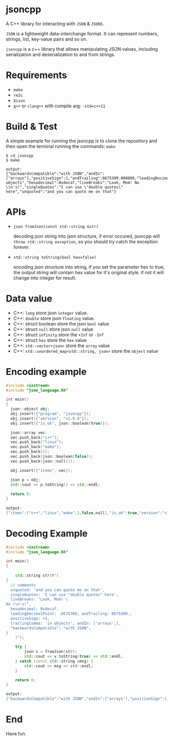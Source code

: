 # jsoncpp
A C++ library for interacting with `JSON` & `JSON5`.

`JSON` is a lightweight data-interchange format. It can represent numbers, strings, list, key-value pairs and so on.

`jsoncpp` is a c++ library that allows manipulating JSON values, including serialization and deserialization to and from strings. 

# Requirements
+ `make`
+ `re2c`
+ `bison`
+ `g++` or `clang++` with compile arg: `-std=c++11`


# Build & Test
A simple example for running the jsoncpp is to clone the repository and then open the terminal running the commands: `make`

```shell
$ cd jsoncpp
$ make

output:
{"backwardsCompatible":"with JSON","andIn":["arrays"],"positiveSign":1,"andTrailing":8675309.000000,"leadingDecimalPoint":0.867531,"trailingComma":"in objects","hexadecimal":0xdecaf,"lineBreaks":"Look, Mom! No \\n's!","singleQuotes":"I can use \"double quotes\" here","unquoted":"and you can quote me on that"}
```

# APIs

+ `json fromJson(const std::string &str)`

   decoding json string into json structure, if error occured, jsoncpp will `throw std::string exception`, so you should try catch the exception forever.



+ `std::string toString(bool hex=false)`

    encoding json structure into string, if you set the parameter hex to true, the output string will contain hex value for it's original style. if not it will change into integer for result.


# Data value

+ C++: `long` store json `integer` value.
+ C++: `double` store json `floating` value.
+ C++: struct boolean store the json `bool` value
+ C++: struct `null` store json `null` value
+ C++: struct `infinity` store the `+Inf` or `-Inf`
+ C++: struct `hex` store the `hex` value
+ C++: `std::vector<json>` store the `array` value
+ C++: `std::unordered_map<std::string, json>` store the `object` value

# Encoding example

```c++
#include <iostream>
#include "json_language.hh"

int main()
{
  json::object obj;
  obj.insert({"program", "jsoncpp"});  
  obj.insert({"version", "v1.0.0"});
  obj.insert({"is_ok", json::boolean(true)});

  json::array vec;
  vec.push_back("c++");
  vec.push_back("linux");
  vec.push_back("make");
  vec.push_back(1);
  vec.push_back(json::boolean(false));
  vec.push_back(json::null());

  obj.insert({"items", vec});

  json p = obj;
  std::cout << p.toString() << std::endl;
  
  return 0;
}

output:
{"items":["c++","linux","make",1,false,null],"is_ok":true,"version":"v1.0.0","program":"jsoncpp"}
```


# Decoding Example

```c++
#include <iostream>
#include "json_language.hh"

int main()
{
    
    std::string str(R"(
{
  // comments
  unquoted: 'and you can quote me on that',
  singleQuotes: 'I can use "double quotes" here',
  lineBreaks: "Look, Mom! \
No \\n's!",
  hexadecimal: 0xdecaf,
  leadingDecimalPoint: .8675309, andTrailing: 8675309.,
  positiveSign: +1,
  trailingComma: 'in objects', andIn: ['arrays',],
  "backwardsCompatible": "with JSON",
}
    )");

    try {
        json v = fromJson(str);
        std::cout << v.toString(true) << std::endl;
    } catch (const std::string &msg) {
        std::cout << msg << std::endl;
    }

    return 0;
}

output:
{"backwardsCompatible":"with JSON","andIn":["arrays"],"positiveSign":1,"andTrailing":8675309.000000,"leadingDecimalPoint":0.867531,"trailingComma":"in objects","hexadecimal":0xdecaf,"lineBreaks":"Look, Mom! No \\n's!","singleQuotes":"I can use \"double quotes\" here","unquoted":"and you can quote me on that"}
```


# End

Have fun.
